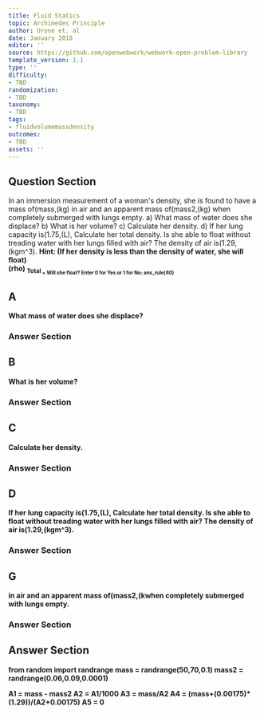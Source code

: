 ```yaml
---
title: Fluid Statics
topic: Archimedes Principle
author: Urone et. al
date: January 2018
editor: ''
source: https://github.com/openwebwork/webwork-open-problem-library
template_version: 1.1
type: ''
difficulty:
- TBD
randomization:
- TBD
taxonomy:
- TBD
tags:
- fluidvolumemassdensity
outcomes:
- TBD
assets: ''
---
```


## Question Section 

In an immersion measurement of a woman's density, she is found to have a mass of(mass,(kg) in air and an apparent mass of(mass2,(kg) when completely submerged with lungs empty. 
a) What mass of water does she displace?
b) What is her volume?
c) Calculate her density.
d) If her lung capacity is(1.75,(L), Calculate her total density. Is she able to float without treading water with her lungs filled with air? The density of air is(1.29,(kgm^3).
<b>Hint:<b> (If her density is less than the density of water, she will float)  
(rho) <sub>Total<sub> =
Will she float? Enter 0 for Yes or 1 for No: 
ans_rule(40)

## A
What mass of water does she displace?
### Answer Section
## B
What is her volume?
### Answer Section
## C
Calculate her density.
### Answer Section
## D
If her lung capacity is(1.75,(L), Calculate her total density. Is she able to float without treading water with her lungs filled with air? The density of air is(1.29,(kgm^3).
### Answer Section
## G
in air and an apparent mass of(mass2,(kwhen completely submerged with lungs empty. 
### Answer Section


## Answer Section

from random import randrange
mass = randrange(50,70,0.1)
mass2 = randrange(0.06,0.09,0.0001)

A1 = mass - mass2
A2 = A1/1000
A3 = mass/A2
A4 = (mass+(0.00175)*(1.29))/(A2+0.00175)
A5 = 0